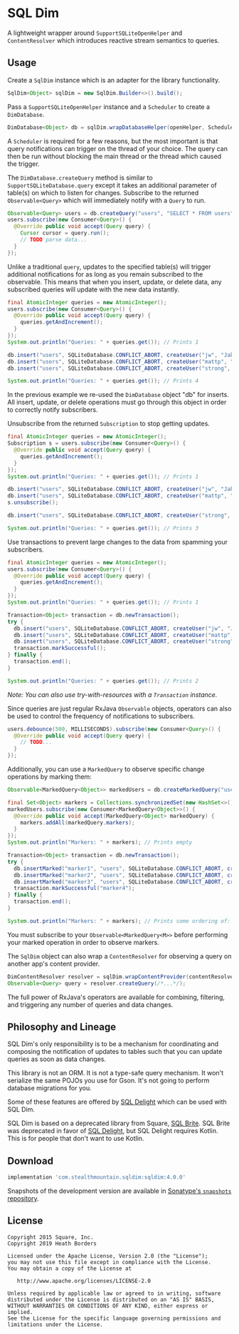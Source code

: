 SQL Dim
=========

A lightweight wrapper around `SupportSQLiteOpenHelper` and `ContentResolver` which introduces reactive
stream semantics to queries.

Usage
-----

Create a `SqlDim` instance which is an adapter for the library functionality.

```java
SqlDim<Object> sqlDim = new SqlDim.Builder<>().build();
```

Pass a `SupportSQLiteOpenHelper` instance and a `Scheduler` to create a `DimDatabase`.

```java
DimDatabase<Object> db = sqlDim.wrapDatabaseHelper(openHelper, Schedulers.io());
```

A `Scheduler` is required for a few reasons, but the most important is that query notifications can
trigger on the thread of your choice. The query can then be run without blocking the main thread or
the thread which caused the trigger.

The `DimDatabase.createQuery` method is similar to `SupportSQLiteDatabase.query` except it takes an
additional parameter of table(s) on which to listen for changes. Subscribe to the returned
`Observable<Query>` which will immediately notify with a `Query` to run.

```java
Observable<Query> users = db.createQuery("users", "SELECT * FROM users");
users.subscribe(new Consumer<Query>() {
  @Override public void accept(Query query) {
    Cursor cursor = query.run();
    // TODO parse data...
  }
});
```

Unlike a traditional `query`, updates to the specified table(s) will trigger additional
notifications for as long as you remain subscribed to the observable. This means that when you
insert, update, or delete data, any subscribed queries will update with the new data instantly.

```java
final AtomicInteger queries = new AtomicInteger();
users.subscribe(new Consumer<Query>() {
  @Override public void accept(Query query) {
    queries.getAndIncrement();
  }
});
System.out.println("Queries: " + queries.get()); // Prints 1

db.insert("users", SQLiteDatabase.CONFLICT_ABORT, createUser("jw", "Jake Wharton"));
db.insert("users", SQLiteDatabase.CONFLICT_ABORT, createUser("mattp", "Matt Precious"));
db.insert("users", SQLiteDatabase.CONFLICT_ABORT, createUser("strong", "Alec Strong"));

System.out.println("Queries: " + queries.get()); // Prints 4
```

In the previous example we re-used the `DimDatabase` object "db" for inserts. All insert, update,
or delete operations must go through this object in order to correctly notify subscribers.

Unsubscribe from the returned `Subscription` to stop getting updates.

```java
final AtomicInteger queries = new AtomicInteger();
Subscription s = users.subscribe(new Consumer<Query>() {
  @Override public void accept(Query query) {
    queries.getAndIncrement();
  }
});
System.out.println("Queries: " + queries.get()); // Prints 1

db.insert("users", SQLiteDatabase.CONFLICT_ABORT, createUser("jw", "Jake Wharton"));
db.insert("users", SQLiteDatabase.CONFLICT_ABORT, createUser("mattp", "Matt Precious"));
s.unsubscribe();

db.insert("users", SQLiteDatabase.CONFLICT_ABORT, createUser("strong", "Alec Strong"));

System.out.println("Queries: " + queries.get()); // Prints 3
```

Use transactions to prevent large changes to the data from spamming your subscribers.

```java
final AtomicInteger queries = new AtomicInteger();
users.subscribe(new Consumer<Query>() {
  @Override public void accept(Query query) {
    queries.getAndIncrement();
  }
});
System.out.println("Queries: " + queries.get()); // Prints 1

Transaction<Object> transaction = db.newTransaction();
try {
  db.insert("users", SQLiteDatabase.CONFLICT_ABORT, createUser("jw", "Jake Wharton"));
  db.insert("users", SQLiteDatabase.CONFLICT_ABORT, createUser("mattp", "Matt Precious"));
  db.insert("users", SQLiteDatabase.CONFLICT_ABORT, createUser("strong", "Alec Strong"));
  transaction.markSuccessful();
} finally {
  transaction.end();
}

System.out.println("Queries: " + queries.get()); // Prints 2
```
*Note: You can also use try-with-resources with a `Transaction` instance.*

Since queries are just regular RxJava `Observable` objects, operators can also be used to
control the frequency of notifications to subscribers.

```java
users.debounce(500, MILLISECONDS).subscribe(new Consumer<Query>() {
  @Override public void accept(Query query) {
    // TODO...
  }
});
```

Additionally, you can use a `MarkedQuery` to observe specific change operations by marking them:

```java
Observable<MarkedQuery<Object>> markedUsers = db.createMarkedQuery("users", "SELECT * FROM users");

final Set<Object> markers = Collections.synchronizedSet(new HashSet<>());
markedUsers.subscribe(new Consumer<MarkedQuery<Object>>() {
  @Override public void accept(MarkedQuery<Object> markedQuery) {
    markers.addAll(markedQuery.markers);
  }
});
System.out.println("Markers: " + markers); // Prints empty

Transaction<Object> transaction = db.newTransaction();
try {
  db.insertMarked("marker1", "users", SQLiteDatabase.CONFLICT_ABORT, createUser("jw", "Jake Wharton"));
  db.insertMarked("marker2", "users", SQLiteDatabase.CONFLICT_ABORT, createUser("mattp", "Matt Precious"));
  db.insertMarked("marker3", "users", SQLiteDatabase.CONFLICT_ABORT, createUser("strong", "Alec Strong"));
  transaction.markSuccessful("marker4");
} finally {
  transaction.end();
}

System.out.println("Markers: " + markers); // Prints some ordering of: marker1, marker2, marker3, marker4
```

You must subscribe to your `Observable<MarkedQuery<M>>` before performing your marked operation
in order to observe markers.

The `SqlDim` object can also wrap a `ContentResolver` for observing a query on another app's
content provider.

```java
DimContentResolver resolver = sqlDim.wrapContentProvider(contentResolver, Schedulers.io());
Observable<Query> query = resolver.createQuery(/*...*/);
```

The full power of RxJava's operators are available for combining, filtering, and triggering any
number of queries and data changes.



Philosophy and Lineage
----------------------

SQL Dim's only responsibility is to be a mechanism for coordinating and composing the notification
of updates to tables such that you can update queries as soon as data changes.

This library is not an ORM. It is not a type-safe query mechanism. It won't serialize the same POJOs
you use for Gson. It's not going to perform database migrations for you.

Some of these features are offered by [SQL Delight][sqldelight] which can be used with SQL Dim.

SQL Dim is based on a deprecated library from Square, [SQL Brite][sqlbrite]. SQL Brite was
deprecated in favor of [SQL Delight][sqldelight], but SQL Delight requires Kotlin. This is for
people that don't want to use Kotlin.


Download
--------

```groovy
implementation 'com.stealthmountain.sqldim:sqldim:4.0.0'
```

Snapshots of the development version are available in [Sonatype's `snapshots` repository][snap].



License
-------

    Copyright 2015 Square, Inc.
    Copyright 2019 Heath Borders

    Licensed under the Apache License, Version 2.0 (the "License");
    you may not use this file except in compliance with the License.
    You may obtain a copy of the License at

       http://www.apache.org/licenses/LICENSE-2.0

    Unless required by applicable law or agreed to in writing, software
    distributed under the License is distributed on an "AS IS" BASIS,
    WITHOUT WARRANTIES OR CONDITIONS OF ANY KIND, either express or implied.
    See the License for the specific language governing permissions and
    limitations under the License.





 [snap]: https://oss.sonatype.org/content/repositories/snapshots/
 [sqldelight]: https://github.com/square/sqldelight/
 [sqlbrite]: https://github.com/square/sqlbrite/
